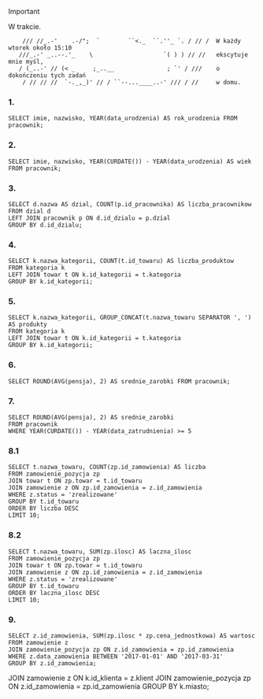 > [!IMPORTANT]
> W trakcie.
```
    /// //_.-'    .-/";  `        ``<._  ``.''_ `. / // /  W każdy wtorek około 15:10
   ///_.-' _..--.'_    \                    `( ) ) // //   ekscytuje mnie myśl,
   / (_..-' // (< _     ;_..__               ; `' / ///    o dokończeniu tych zadań
    / // // //  `-._,_)' // / ``--...____..-' /// / //     w domu.
```

### 1.
``` MySQL
SELECT imie, nazwisko, YEAR(data_urodzenia) AS rok_urodzenia FROM pracownik;
```

### 2.
``` MySQL
SELECT imie, nazwisko, YEAR(CURDATE()) - YEAR(data_urodzenia) AS wiek 
FROM pracownik;
```

### 3.
``` MySQL
SELECT d.nazwa AS dzial, COUNT(p.id_pracownika) AS liczba_pracownikow
FROM dzial d
LEFT JOIN pracownik p ON d.id_dzialu = p.dzial
GROUP BY d.id_dzialu;
```


### 4.
``` MySQL
SELECT k.nazwa_kategorii, COUNT(t.id_towaru) AS liczba_produktow
FROM kategoria k
LEFT JOIN towar t ON k.id_kategorii = t.kategoria
GROUP BY k.id_kategorii;
```

### 5.
``` MySQL
SELECT k.nazwa_kategorii, GROUP_CONCAT(t.nazwa_towaru SEPARATOR ', ') AS produkty
FROM kategoria k
LEFT JOIN towar t ON k.id_kategorii = t.kategoria
GROUP BY k.id_kategorii;
```

### 6.
``` MySQL
SELECT ROUND(AVG(pensja), 2) AS srednie_zarobki FROM pracownik;
```

### 7.
``` MySQL
SELECT ROUND(AVG(pensja), 2) AS srednie_zarobki
FROM pracownik
WHERE YEAR(CURDATE()) - YEAR(data_zatrudnienia) >= 5
```

### 8.1
``` MySQL
SELECT t.nazwa_towaru, COUNT(zp.id_zamowienia) AS liczba
FROM zamowienie_pozycja zp
JOIN towar t ON zp.towar = t.id_towaru
JOIN zamowienie z ON zp.id_zamowienia = z.id_zamowienia
WHERE z.status = 'zrealizowane'
GROUP BY t.id_towaru
ORDER BY liczba DESC
LIMIT 10;
```

### 8.2
``` MySQL
SELECT t.nazwa_towaru, SUM(zp.ilosc) AS laczna_ilosc
FROM zamowienie_pozycja zp
JOIN towar t ON zp.towar = t.id_towaru
JOIN zamowienie z ON zp.id_zamowienia = z.id_zamowienia
WHERE z.status = 'zrealizowane'
GROUP BY t.id_towaru
ORDER BY laczna_ilosc DESC
LIMIT 10;
```

### 9.
``` MySQL
SELECT z.id_zamowienia, SUM(zp.ilosc * zp.cena_jednostkowa) AS wartosc
FROM zamowienie z
JOIN zamowienie_pozycja zp ON z.id_zamowienia = zp.id_zamowienia
WHERE z.data_zamowienia BETWEEN '2017-01-01' AND '2017-03-31'
GROUP BY z.id_zamowienia;
```

JOIN zamowienie z ON k.id_klienta = z.klient
JOIN zamowienie_pozycja zp ON z.id_zamowienia = zp.id_zamowienia
GROUP BY k.miasto;
```

